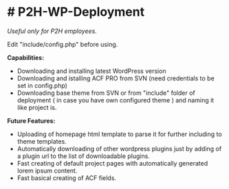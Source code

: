 <h1># P2H-WP-Deployment</h1>
<p><em>Useful only for P2H employees.</em></p>


<p>Edit "include/config.php" before using.</p>

<strong>Capabilities:</strong>
- Downloading and installing latest WordPress version
- Downloading and istalling ACF PRO from SVN (need credentials to be set in config.php)
- Downloading base theme from SVN or from "include" folder of deployment ( in case you have own configured theme ) and naming it like project is.


<strong>Future Features:</strong>
- Uploading of homepage html template to parse it for further including to theme templates.
- Automatically downloading of other wordpress plugins just by adding of a plugin url to the list of downloadable plugins.
- Fast creating of default project pages with automatically generated lorem ipsum content.
- Fast basical creating of ACF fields.
